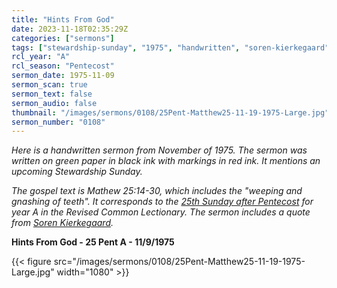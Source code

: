 ```yaml
---
title: "Hints From God"
date: 2023-11-18T02:35:29Z
categories: ["sermons"]
tags: ["stewardship-sunday", "1975", "handwritten", "soren-kierkegaard"]
rcl_year: "A"
rcl_season: "Pentecost"
sermon_date: 1975-11-09
sermon_scan: true
sermon_text: false
sermon_audio: false
thumbnail: "/images/sermons/0108/25Pent-Matthew25-11-19-1975-Large.jpg"
sermon_number: "0108"
---
```


_Here is a handwritten sermon from November of 1975.  The sermon was written on green paper in black ink with markings in red ink. It mentions an upcoming Stewardship Sunday._

<!--more-->

_The gospel text is Mathew 25:14-30, which includes the "weeping and gnashing of teeth". It corresponds to the [25th Sunday after Pentecost](https://lectionary.library.vanderbilt.edu/texts/?y=17134&z=p&d=85) for year A in the Revised Common Lectionary. The sermon includes a quote from [Soren Kierkegaard](https://en.wikiquote.org/wiki/S%C3%B8ren_Kierkegaard)._

**Hints From God - 25 Pent A - 11/9/1975**

{{< figure src="/images/sermons/0108/25Pent-Matthew25-11-19-1975-Large.jpg" width="1080" >}}
